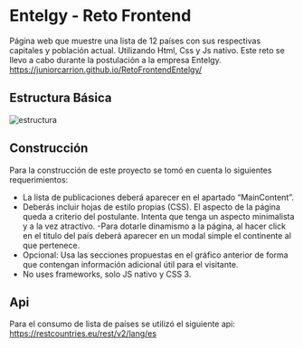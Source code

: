 # Entelgy - Reto Frontend

Página web que muestre una lista de 12 países con sus respectivas capitales y
población actual. Utilizando Html, Css y Js nativo. Este reto se llevo a cabo 
durante la postulación a la empresa Entelgy.
https://juniorcarrion.github.io/RetoFrontendEntelgy/

## Estructura Básica

![estructura](https://user-images.githubusercontent.com/49624625/109245559-bb943800-77ae-11eb-9e73-85a36eb1dc08.PNG)

## Construcción

Para la construcción de este proyecto se tomó en cuenta lo siguientes requerimientos:

- La lista de publicaciones deberá aparecer en el apartado “MainContent”.
- Deberás incluir hojas de estilo propias (CSS). El aspecto de la página queda a
criterio del postulante. Intenta que tenga un aspecto minimalista y a la vez atractivo.
-Para dotarle dinamismo a la página, al hacer click en el titulo del país deberá
aparecer en un modal simple el continente al que pertenece.
- Opcional: Usa las secciones propuestas en el gráfico anterior de forma que
contengan información adicional útil para el visitante.
- No uses frameworks, solo JS nativo y CSS 3.

## Api

Para el consumo de lista de países se utilizó el siguiente api: https://restcountries.eu/rest/v2/lang/es
